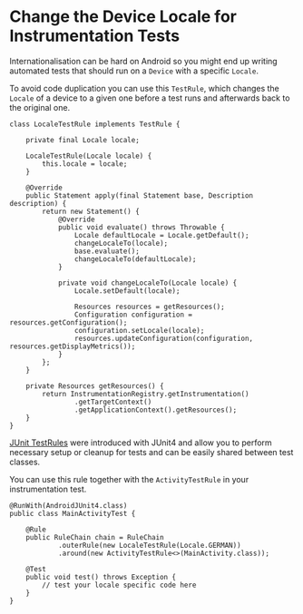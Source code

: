 Change the Device Locale for Instrumentation Tests
===================

Internationalisation can be hard on Android so you might end up writing automated tests that should run on a `Device` with a specific `Locale`.

To avoid code duplication you can use this `TestRule`, which changes the `Locale` of a device to a given one before a test runs and afterwards back to the original one.

```
class LocaleTestRule implements TestRule {

    private final Locale locale;

    LocaleTestRule(Locale locale) {
        this.locale = locale;
    }

    @Override
    public Statement apply(final Statement base, Description description) {
        return new Statement() {
            @Override
            public void evaluate() throws Throwable {
                Locale defaultLocale = Locale.getDefault();
                changeLocaleTo(locale);
                base.evaluate();
                changeLocaleTo(defaultLocale);
            }

            private void changeLocaleTo(Locale locale) {
                Locale.setDefault(locale);

                Resources resources = getResources();
                Configuration configuration = resources.getConfiguration();
                configuration.setLocale(locale);
                resources.updateConfiguration(configuration, resources.getDisplayMetrics());
            }
        };
    }

    private Resources getResources() {
        return InstrumentationRegistry.getInstrumentation()
                .getTargetContext()
                .getApplicationContext().getResources();
    }
}
```

[JUnit TestRules](http://junit.org/junit4/javadoc/4.12/org/junit/rules/TestRule.html) were introduced with JUnit4 and allow you to perform necessary setup or cleanup for tests and can be easily shared between test classes.

You can use this rule together with the `ActivityTestRule` in your instrumentation test.

```
@RunWith(AndroidJUnit4.class)
public class MainActivityTest {

    @Rule
    public RuleChain chain = RuleChain
            .outerRule(new LocaleTestRule(Locale.GERMAN))
            .around(new ActivityTestRule<>(MainActivity.class));

    @Test
    public void test() throws Exception {
        // test your locale specific code here
    }
}
```
